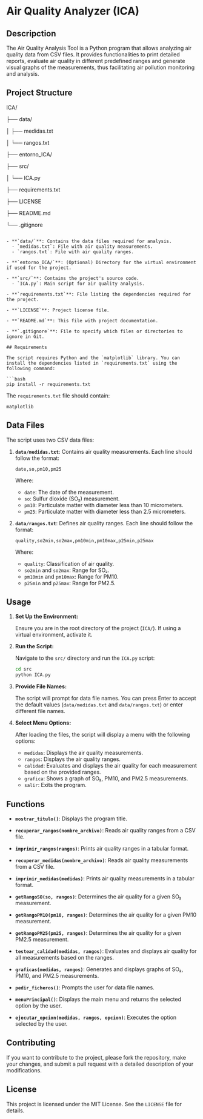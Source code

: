 # Air Quality Analyzer (ICA)

## Descripction

The Air Quality Analysis Tool is a Python program that allows analyzing air quality data from CSV files. It provides functionalities to print detailed reports, evaluate air quality in different predefined ranges and generate visual graphs of the measurements, thus facilitating air pollution monitoring and analysis.

## Project Structure

ICA/

├── data/

│ ├── medidas.txt

│ └── rangos.txt

├── entorno_ICA/

├── src/

│ └── ICA.py

├── requirements.txt

├── LICENSE

├── README.md

└── .gitignore

```

- **`data/`**: Contains the data files required for analysis.
  - `medidas.txt`: File with air quality measurements.
  - `rangos.txt`: File with air quality ranges.

- **`entorno_ICA/`**: (Optional) Directory for the virtual environment if used for the project.

- **`src/`**: Contains the project's source code.
  - `ICA.py`: Main script for air quality analysis.

- **`requirements.txt`**: File listing the dependencies required for the project.

- **`LICENSE`**: Project license file.

- **`README.md`**: This file with project documentation.

- **`.gitignore`**: File to specify which files or directories to ignore in Git.

## Requirements

The script requires Python and the `matplotlib` library. You can install the dependencies listed in `requirements.txt` using the following command:

```bash
pip install -r requirements.txt
```

The `requirements.txt` file should contain:

```
matplotlib
```

## Data Files

The script uses two CSV data files:

1. **`data/medidas.txt`**: Contains air quality measurements. Each line should follow the format:

   ```
   date,so,pm10,pm25
   ```

   Where:
   - `date`: The date of the measurement.
   - `so`: Sulfur dioxide (SO₂) measurement.
   - `pm10`: Particulate matter with diameter less than 10 micrometers.
   - `pm25`: Particulate matter with diameter less than 2.5 micrometers.

2. **`data/rangos.txt`**: Defines air quality ranges. Each line should follow the format:

   ```
   quality,so2min,so2max,pm10min,pm10max,p25min,p25max
   ```

   Where:
   - `quality`: Classification of air quality.
   - `so2min` and `so2max`: Range for SO₂.
   - `pm10min` and `pm10max`: Range for PM10.
   - `p25min` and `p25max`: Range for PM2.5.

## Usage

1. **Set Up the Environment:**

   Ensure you are in the root directory of the project (`ICA/`). If using a virtual environment, activate it.

2. **Run the Script:**

   Navigate to the `src/` directory and run the `ICA.py` script:

   ```bash
   cd src
   python ICA.py
   ```

3. **Provide File Names:**

   The script will prompt for data file names. You can press Enter to accept the default values (`data/medidas.txt` and `data/rangos.txt`) or enter different file names.

4. **Select Menu Options:**

   After loading the files, the script will display a menu with the following options:
   - `medidas`: Displays the air quality measurements.
   - `rangos`: Displays the air quality ranges.
   - `calidad`: Evaluates and displays the air quality for each measurement based on the provided ranges.
   - `grafica`: Shows a graph of SO₂, PM10, and PM2.5 measurements.
   - `salir`: Exits the program.

## Functions

- **`mostrar_titulo()`**: Displays the program title.

- **`recuperar_rangos(nombre_archivo)`**: Reads air quality ranges from a CSV file.

- **`imprimir_rangos(rangos)`**: Prints air quality ranges in a tabular format.

- **`recuperar_medidas(nombre_archivo)`**: Reads air quality measurements from a CSV file.

- **`imprimir_medidas(medidas)`**: Prints air quality measurements in a tabular format.

- **`getRangoSO(so, rangos)`**: Determines the air quality for a given SO₂ measurement.

- **`getRangoPM10(pm10, rangos)`**: Determines the air quality for a given PM10 measurement.

- **`getRangoPM25(pm25, rangos)`**: Determines the air quality for a given PM2.5 measurement.

- **`testear_calidad(medidas, rangos)`**: Evaluates and displays air quality for all measurements based on the ranges.

- **`graficas(medidas, rangos)`**: Generates and displays graphs of SO₂, PM10, and PM2.5 measurements.

- **`pedir_ficheros()`**: Prompts the user for data file names.

- **`menuPrincipal()`**: Displays the main menu and returns the selected option by the user.

- **`ejecutar_opcion(medidas, rangos, opcion)`**: Executes the option selected by the user.

## Contributing

If you want to contribute to the project, please fork the repository, make your changes, and submit a pull request with a detailed description of your modifications.

## License

This project is licensed under the MIT License. See the `LICENSE` file for details.


